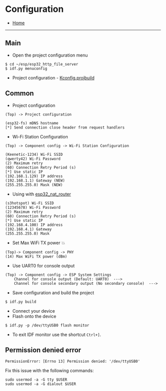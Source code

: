 # Configuration

- [Home](../README.md)

---
## Main
- Open the project configuration menu
```
$ cd ~/esp/esp32_http_file_server
$ idf.py menuconfig
```
- Project configuration - [Kconfig.projbuild](../main/Kconfig.projbuild)

## Common

- Project configuration
```
(Top) -> Project configuration

(esp32-fs) mDNS hostname
[*] Send connection close header from request handlers
```
- Wi-Fi Station Configuration
```
(Top) -> Component config -> Wi-Fi Station Configuration

(Keenetic-1234) Wi-Fi SSID
(qwerty42) Wi-Fi Password
(2) Maximum retry
(60) Connection Retry Period (s)
[*] Use static IP
(192.168.1.129) IP address
(192.168.1.1) Gateway (NEW)
(255.255.255.0) Mask (NEW)
```
- Using with [esp32_nat_router](https://github.com/akhud78/esp32_nat_router)
```
(s3hotspot) Wi-Fi SSID
(12345678) Wi-Fi Password
(2) Maximum retry
(60) Connection Retry Period (s)
[*] Use static IP
(192.168.4.100) IP address
(192.168.4.1) Gateway
(255.255.255.0) Mask
```
- Set Max WiFi TX power :boom:
```
(Top)-> Component config -> PHY
(14) Max WiFi TX power (dBm)
```
- Use UART0 for console output
```
(Top) -> Component config -> ESP System Settings
    Channel for console output (Default: UART0)  --->
    Channel for console secondary output (No secondary console)  --->
```
- Save configuration and build the project
```
$ idf.py build
```
- Connect your device
- Flash onto the device
```
$ idf.py -p /dev/ttyUSB0 flash monitor
```
- To exit IDF monitor use the shortcut `Ctrl+]`.

## Permission denied error
```
PermissionError: [Errno 13] Permission denied: '/dev/ttyUSB0'
```
Fix this issue with the following commands:
```
sudo usermod -a -G tty $USER
sudo usermod -a -G dialout $USER
```